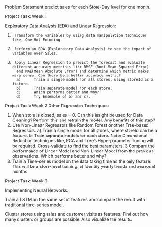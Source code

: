 Problem Statement
predict sales for each Store-Day level for one month.

Project Task: Week 1

Exploratory Data Analysis (EDA) and Linear Regression:

1.      Transform the variables by using data manipulation techniques like, One-Hot Encoding 
2.      Perform an EDA (Exploratory Data Analysis) to see the impact of variables over Sales.
3.      Apply Linear Regression to predict the forecast and evaluate different accuracy metrices like RMSE (Root Mean Squared Error)
         and MAE(Mean Absolute Error) and determine which metric makes more sense. Can there be a better accuracy metric?
         a)      Train a single model for all stores, using storeId as a feature.
         b)      Train separate model for each store.
         c)      Which performs better and Why?
         d)      Try Ensemble of b) and c).
        
Project Task: Week 2
Other Regression Techniques:

1. When store is closed, sales = 0. Can this insight be used for Data Cleaning? Perform this and retrain the model. Any benefits of this step?
2. Use Non-Linear Regressors like Random Forest or other Tree-based Regressors.
       a)    Train a single model for all stores, where storeId can be a feature.
       b)    Train separate models for each store.
       Note: Dimensional Reduction techniques like, PCA and Tree’s Hyperparameter Tuning will be required. Cross-validate to find the
                  best parameters. 
3 Compare the performance of Linear Model and Non-Linear Model from the previous observations. Which performs better and why?
4. Train a Time-series model on the data taking time as the only feature. This will be a store-level training.
       a)    Identify yearly trends and seasonal months
 

Project Task: Week 3

Implementing Neural Networks:

Train a LSTM on the same set of features and compare the result with traditional time-series model.

Cluster stores using sales and customer visits as features. Find out how many clusters or groups are possible. Also visualize the results.

